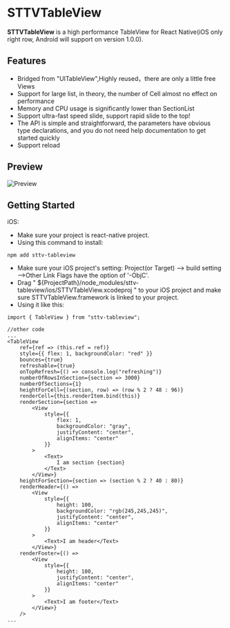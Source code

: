 # STTVTableView
**STTVTableView** is a high performance TableView for React Native(iOS only right row, Android will support on version 1.0.0).

## Features

* Bridged from "UITableView",Highly reused，there are only a little free Views
* Support for large list, in theory, the number of Cell almost no effect on performance
* Memory and CPU usage is significantly lower than SectionList
* Support ultra-fast speed slide, support rapid slide to the top!
* The API is simple and straightforward, the parameters have obvious type declarations, and you do not need help documentation to get started quickly
* Support reload

## Preview

![Preview](https://github.com/bolan9999/STTVTableView/raw/master/readme_resources/example.gif)

## Getting Started

iOS:

* Make sure your project is react-native project.
* Using this command to install:

```
npm add sttv-tableview
```
* Make sure your iOS project's setting: Project(or Target) --> build setting -->Other Link Flags have the option of '-ObjC'.
* Drag " ${ProjectPath}/node_modules/sttv-tableview/ios/STTVTableView.xcodeproj " to your iOS project and make sure STTVTableView.framework is linked to your project.
* Using it like this:

```
import { TableView } from "sttv-tableview";

//other code
...
<TableView
	ref={ref => (this.ref = ref)}
	style={{ flex: 1, backgroundColor: "red" }}
	bounces={true}
	refreshable={true}
	onTopRefresh={() => console.log("refreshing")}
	numberOfRowsInSection={section => 3000}
	numberOfSections={1}
	heightForCell={(section, row) => (row % 2 ? 48 : 96)}
	renderCell={this.renderItem.bind(this)}
	renderSection={section =>
		<View
			style={{
				flex: 1,
				backgroundColor: "gray",
				justifyContent: "center",
				alignItems: "center"
			}}
		>
			<Text>
				I am section {section}
			</Text>
		</View>}
	heightForSection={section => (section % 2 ? 40 : 80)}
	renderHeader={() =>
		<View
			style={{
				height: 100,
				backgroundColor: "rgb(245,245,245)",
				justifyContent: "center",
				alignItems: "center"
			}}
		>
			<Text>I am header</Text>
		</View>}
	renderFooter={() =>
		<View
			style={{
				height: 100,
				justifyContent: "center",
				alignItems: "center"
			}}
		>
			<Text>I am footer</Text>
		</View>}
	/>
...
```
